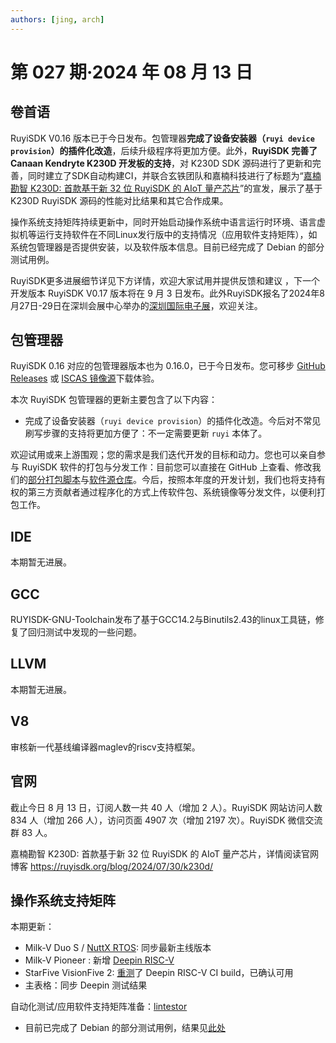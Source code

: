 ```yaml
---
authors: [jing, arch]
---
```


# 第 027 期·2024 年 08 月 13 日

## 卷首语

RuyiSDK V0.16 版本已于今日发布。包管理器**完成了设备安装器（`ruyi device provision`）的插件化改造**，后续升级程序将更加方便。此外，**RuyiSDK 完善了Canaan Kendryte K230D 开发板的支持**，对 K230D SDK 源码进行了更新和完善，同时建立了SDK自动构建CI，并联合玄铁团队和嘉楠科技进行了标题为“[嘉楠勘智 K230D: 首款基于新 32 位 RuyiSDK 的 AIoT 量产芯片](https://ruyisdk.org/blog/2024/07/30/k230d/)”的宣发，展示了基于 K230D RuyiSDK 源码的性能对比结果和其它合作成果。

操作系统支持矩阵持续更新中，同时开始启动操作系统中语言运行时环境、语言虚拟机等运行支持软件在不同Linux发行版中的支持情况（应用软件支持矩阵），如系统包管理器是否提供安装，以及软件版本信息。目前已经完成了 Debian 的部分测试用例。

RuyiSDK更多进展细节详见下方详情，欢迎大家试用并提供反馈和建议 ，下一个开发版本 RuyiSDK V0.17 版本将在 9 月 3 日发布。此外RuyiSDK报名了2024年8月27日-29日在深圳会展中心举办的[深圳国际电子展](https://www.elexcon.com/)，欢迎关注。

## 包管理器

RuyiSDK 0.16 对应的包管理器版本也为 0.16.0，已于今日发布。您可移步
[GitHub Releases][ruyi-0.16.0-gh] 或 [ISCAS 镜像源][ruyi-0.16.0-iscas]下载体验。

[ruyi-0.16.0-gh]: https://github.com/ruyisdk/ruyi/releases/tag/0.16.0
[ruyi-0.16.0-iscas]: https://mirror.iscas.ac.cn/ruyisdk/ruyi/releases/0.16.0/

本次 RuyiSDK 包管理器的更新主要包含了以下内容：

* 完成了设备安装器（`ruyi device provision`）的插件化改造。今后对不常见刷写步骤的支持将更加方便了：不一定需要更新
  `ruyi` 本体了。

欢迎试用或来上游围观；您的需求是我们迭代开发的目标和动力。您也可以亲自参与
RuyiSDK 软件的打包与分发工作：目前您可以直接在 GitHub 上查看、修改我们的[部分打包脚本](https://github.com/ruyisdk/ruyici)与[软件源仓库](https://github.com/ruyisdk/packages-index)。今后，按照本年度的开发计划，我们也将支持有权的第三方贡献者通过程序化的方式上传软件包、系统镜像等分发文件，以便利打包工作。

## IDE

本期暂无进展。

## GCC

RUYISDK-GNU-Toolchain发布了基于GCC14.2与Binutils2.43的linux工具链，修复了回归测试中发现的一些问题。

## LLVM

本期暂无进展。

## V8

审核新一代基线编译器maglev的riscv支持框架。

## 官网

截止今日 8 月 13 日，订阅人数一共 40 人（增加 2 人）。RuyiSDK 网站访问人数 834 人（增加 266 人），访问页面 4907 次（增加 2197 次）。RuyiSDK 微信交流群 83 人。

嘉楠勘智 K230D: 首款基于新 32 位 RuyiSDK 的 AIoT 量产芯片，详情阅读官网博客 https://ruyisdk.org/blog/2024/07/30/k230d/

## 操作系统支持矩阵

本期更新：

- Milk-V Duo S / [NuttX RTOS](https://github.com/ruyisdk/support-matrix/commit/015002b786fbd5117f5e2e9a432d0ca10df4ebe3): 同步最新主线版本
- Milk-V Pioneer : 新增 [Deepin RISC-V](https://github.com/ruyisdk/support-matrix/commit/6a7f56534ae10685846793fcb6ce19b6a5f37cff)
- StarFive VisionFive 2: [重测](https://github.com/linuxdeepin/developer-center/issues/9882)了 Deepin RISC-V CI build，已确认可用
- 主表格：同步 Deepin 测试结果

自动化测试/应用软件支持矩阵准备：[lintestor](https://github.com/255doesnotexist/lintestor)

- 目前已完成了 Debian 的部分测试用例，结果见[此处](https://github.com/255doesnotexist/lintestor/blob/main/summary.md)

